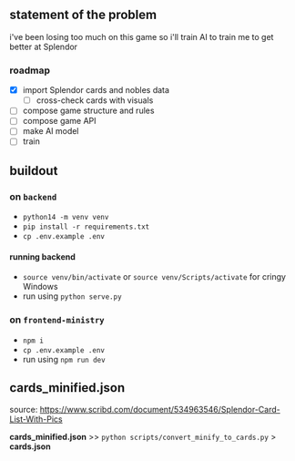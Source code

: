 ## statement of the problem
i've been losing too much on this game so i'll train AI to train me to get better at Splendor

### roadmap
- [x] import Splendor cards and nobles data
    - [ ] cross-check cards with visuals
- [ ] compose game structure and rules
- [ ] compose game API
- [ ] make AI model
- [ ] train

## buildout
### on `backend`
- `python14 -m venv venv`
- `pip install -r requirements.txt`
- `cp .env.example .env`
#### running backend
- `source venv/bin/activate` or `source venv/Scripts/activate` for cringy Windows
- run using `python serve.py`

### on `frontend-ministry`
- `npm i`
- `cp .env.example .env`
- run using `npm run dev`

## cards_minified.json
source: https://www.scribd.com/document/534963546/Splendor-Card-List-With-Pics

**cards_minified.json** >>  `python scripts/convert_minify_to_cards.py` > **cards.json**
